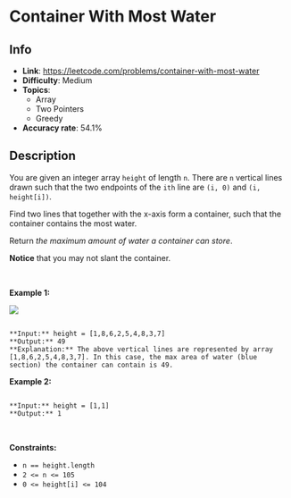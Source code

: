 # Container With Most Water

## Info  
- **Link**: https://leetcode.com/problems/container-with-most-water
- **Difficulty**: Medium  
- **Topics**:   
    - Array
    - Two Pointers
    - Greedy
- **Accuracy rate**: 54.1%  

## Description  
    
You are given an integer array `height` of length `n`. There are `n` vertical lines drawn such that the two endpoints of the `ith` line are `(i, 0)` and `(i, height[i])`.


Find two lines that together with the x-axis form a container, such that the container contains the most water.


Return *the maximum amount of water a container can store*.


**Notice** that you may not slant the container.


 


**Example 1:**


![](https://s3-lc-upload.s3.amazonaws.com/uploads/2018/07/17/question_11.jpg)

```

**Input:** height = [1,8,6,2,5,4,8,3,7]
**Output:** 49
**Explanation:** The above vertical lines are represented by array [1,8,6,2,5,4,8,3,7]. In this case, the max area of water (blue section) the container can contain is 49.

```

**Example 2:**



```

**Input:** height = [1,1]
**Output:** 1

```

 


**Constraints:**


* `n == height.length`
* `2 <= n <= 105`
* `0 <= height[i] <= 104`


  
    